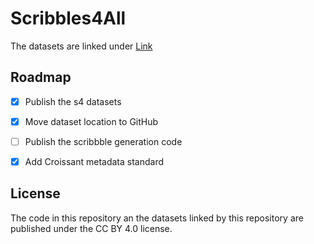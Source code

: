# Scribbles4All

The datasets are linked under [Link](https://drive.google.com/drive/folders/1PkH-UjxbW77PRhbr4SzYGSBKBNOanJWO?usp=sharing)

## Roadmap
- [x] Publish the s4 datasets
- [x] Move dataset location to GitHub
- [ ] Publish the scribbble generation code
- [x] Add Croissant metadata standard


## License

The code in this repository an the datasets linked by this repository are published under the  CC BY 4.0 license.